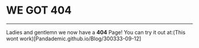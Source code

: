 # WE GOT 404
____
Ladies and gentlemn we now have a **404** Page! You can try it out at:(This wont work)[Pandademic.github.io/Blog/300333-09-12]
